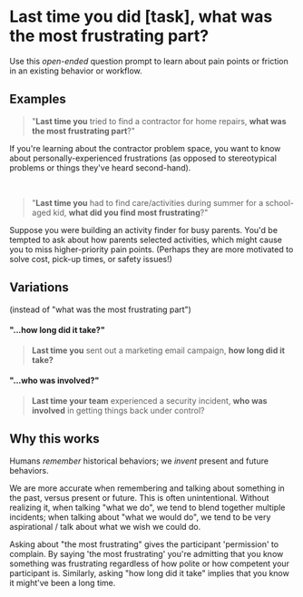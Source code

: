 # Last time you did [task], what was the most frustrating part?
Use this *open-ended* question prompt to learn about pain points or friction in an existing behavior or workflow.  

## Examples

 > "**Last time you** tried to find a contractor for home repairs, **what was the most frustrating part**?"
 
If you're learning about the contractor problem space, you want to know about personally-experienced frustrations (as opposed to stereotypical problems or things they've heard second-hand). 

<br>

> "**Last time you** had to find care/activities during summer for a school-aged kid, **what did you find most frustrating**?"

Suppose you were building an activity finder for busy parents. You'd be tempted to ask about how parents selected activities, which might cause you to miss higher-priority pain points. (Perhaps they are more motivated to solve cost, pick-up times, or safety issues!) 

## Variations
(instead of "what was the most frustrating part")

#### "...how long did it take?" 

> **Last time you** sent out a marketing email campaign, **how long did it take?**

#### "...who was involved?"

> **Last time your team** experienced a security incident, **who was involved** in getting things back under control?

## Why this works
Humans *remember* historical behaviors; we *invent* present and future behaviors.

We are more accurate when remembering and talking about something in the past, versus present or future.  This is often unintentional. Without realizing it, when talking "what we do", we tend to blend together multiple incidents; when talking about "what we would do", we tend to be very aspirational / talk about what we wish we could do.

Asking about "the most frustrating" gives the participant 'permission' to complain.  By saying 'the most frustrating' you're admitting that you know something was frustrating regardless of how polite or how competent your participant is.  Similarly, asking "how long did it take" implies that you know it might've been a long time.
